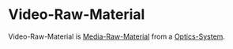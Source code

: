 # Video-Raw-Material

Video-Raw-Material is [Media-Raw-Material](250025003.md) from a [Optics-System](49000001.md).
